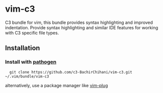 # vim-c3

C3 bundle for vim, this bundle provides syntax highlighting and
improved indentation.
Provide syntax highlighting and similar IDE features for working with C3 specific file types.

## Installation

### Install with [pathogen](https://github.com/tpope/vim-pathogen)

      git clone https://github.com/c3-BachirChihani/vim-c3.git ~/.vim/bundle/vim-c3

alternatively, use a package manager like [vim-plug](https://github.com/junegunn/vim-plug)

